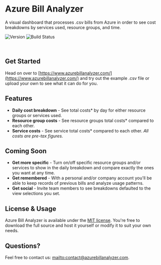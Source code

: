 # Azure Bill Analyzer

A visual dashboard that processes .csv bills from Azure in order to see cost breakdowns by services used, resource groups, and time.

![Version](https://img.shields.io/badge/version-v0.1.3.180401(beta)-blue.svg) ![Build Status](https://img.shields.io/vso/build/samueltrimble/1611dc5d-c62b-4b86-9850-f6b7d72e42f6/1.svg)

<br>

## Get Started
Head on over to [https://www.azurebillanalyzer.com/](https://www.azurebillanalyzer.com/) and try out the example .csv file or upload your own to see what it can do for you.

## Features
* **Daily cost breakdown** - See total costs* by day for either resource groups or services used.
* **Resource group costs** - See resource groups total costs* compared to each other.
* **Service costs** - See service total costs* compared to each other.
*All costs are pre-tax figures.*

## Coming Soon
* **Get more specific** - Turn on/off specific resource groups and/or services to show in the daily breakdown and compare exactly the ones you want at any time.
* **Get remembered** - With a personal and/or company account you'll be able to keep records of previous bills and analyze usage patterns.
* **Get social** - Invite team members to see breakdowns defaulted to the view selections you set.

## License & Usage
Azure Bill Analyzer is available under the [MIT license](https://github.com/SamuelTrimble/AzureBillAnalyzer/blob/master/LICENSE). You're free to download the full source and host it yourself or modify it to suit your own needs.

## Questions?
Feel free to contact us: [mailto:contact@azurebillanalyzer.com](mailto:contact@azurebillanalyzer.com).
